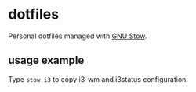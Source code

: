 dotfiles
========

Personal dotfiles managed with [GNU Stow][1].

usage example
-------------

Type `stow i3` to copy i3-wm and i3status configuration.

[1]: https://www.gnu.org/software/stow/